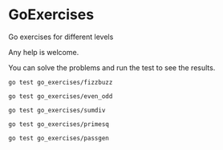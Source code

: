 # GoExercises
Go exercises for different levels

Any help is welcome.

You can solve the problems and run the test to see the results.

`go test go_exercises/fizzbuzz`

`go test go_exercises/even_odd`

`go test go_exercises/sumdiv`

`go test go_exercises/primesq`

`go test go_exercises/passgen`
